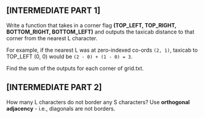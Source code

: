 ## [INTERMEDIATE PART 1]

Write a function that takes in a corner flag **(TOP_LEFT, TOP_RIGHT, BOTTOM_RIGHT, BOTTOM_LEFT)** and outputs the taxicab distance to that corner from the nearest L character.

For example, if the nearest L was at zero-indexed co-ords `(2, 1)`, taxicab to TOP_LEFT (0, 0) would be `(2 - 0) + (1 - 0) = 3`.

Find the sum of the outputs for each corner of grid.txt.

## [INTERMEDIATE PART 2]

How many L characters do not border any S characters? Use **orthogonal adjacency** - i.e., diagonals are not borders.